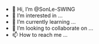 - 👋 Hi, I’m @SonLe-SWING
- 👀 I’m interested in ...
- 🌱 I’m currently learning ...
- 💞️ I’m looking to collaborate on ...
- 📫 How to reach me ...

<!---
SonLe-SWING/SonLe-SWING is a ✨ special ✨ repository because its `README.md` (this file) appears on your GitHub profile.
You can click the Preview link to take a look at your changes.
--->
